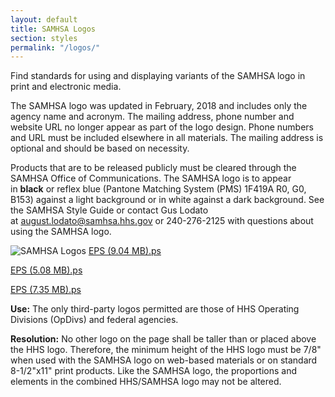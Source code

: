```yaml
---
layout: default
title: SAMHSA Logos
section: styles
permalink: "/logos/"
---
```


Find standards for using and displaying variants of the SAMHSA logo in print and electronic media.

The SAMHSA logo was updated in February, 2018 and includes only the agency name and acronym. The mailing address, phone number and website URL no longer appear as part of the logo design. Phone numbers and URL must be included elsewhere in all materials. The mailing address is optional and should be based on necessity.

Products that are to be released publicly must be cleared through the SAMHSA Office of Communications. The SAMHSA logo is to appear in **black** or reflex blue (Pantone Matching System (PMS) 1F419A R0, G0, B153) against a light b​ackground or in white against a dark background. See the SAMHSA Style Guide or contact Gus Lodato at [august.lodato@samhsa.hhs.gov​](mailto:august.lodato@samhsa.hhs.gov) or 240-276-2125 with questions about using the SAMHSA logo.

![SAMHSA Logos](../assets/img/SAMHSA_logo.png)
[EPS (9.04 MB).ps](../assets/img/EPS_(9.04_MB).ps)

[EPS (5.08 MB).ps](../assets/img/EPS_(5.08_MB).ps)

[EPS (7.35 MB).ps](../assets/img/EPS_(7.35_MB).ps)

**Use:** The only third-party logos permitted are those of HHS Operating Divisions (OpDivs) and federal agencies.

**Resolution:** No other logo on the page shall be taller than or placed above the HHS logo. Therefore, the minimum height of the HHS logo must be 7/8" when used with the SAMHSA logo on web-based materials or on standard 8-1/2"x11" print products. Like the SAMHSA logo, the proportions and elements in the combined HHS/SAMHSA logo may not be altered.
